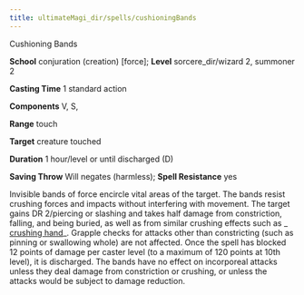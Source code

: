 ```yaml
---
title: ultimateMagi_dir/spells/cushioningBands
---
```

Cushioning Bands

**School** conjuration (creation) [force]; **Level** sorcere_dir/wizard 2, summoner 2

**Casting Time** 1 standard action

**Components** V, S,

**Range** touch

**Target** creature touched

**Duration** 1 hour/level or until discharged (D)

**Saving Throw** Will negates (harmless); **Spell Resistance** yes

Invisible bands of force encircle vital areas of the target. The bands resist crushing forces and impacts without interfering with movement. The target gains DR 2/piercing or slashing and takes half damage from constriction, falling, and being buried, as well as from similar crushing effects such as _ [crushing hand](spell_dir/crushingHand#_crushing-hand)_. Grapple checks for attacks other than constricting (such as pinning or swallowing whole) are not affected. Once the spell has blocked 12 points of damage per caster level (to a maximum of 120 points at 10th level), it is discharged. The bands have no effect on incorporeal attacks unless they deal damage from constriction or crushing, or unless the attacks would be subject to damage reduction.

